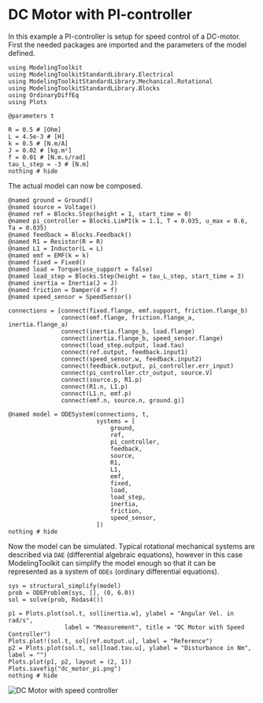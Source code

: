 # DC Motor with PI-controller
In this example a PI-controller is setup for speed control of a DC-motor. First the needed packages 
are imported and the parameters of the model defined.

```@example dc_motor_pi
using ModelingToolkit
using ModelingToolkitStandardLibrary.Electrical
using ModelingToolkitStandardLibrary.Mechanical.Rotational
using ModelingToolkitStandardLibrary.Blocks
using OrdinaryDiffEq
using Plots

@parameters t

R = 0.5 # [Ohm]
L = 4.5e-3 # [H]
k = 0.5 # [N.m/A]
J = 0.02 # [kg.m²]
f = 0.01 # [N.m.s/rad]
tau_L_step = -3 # [N.m]
nothing # hide
```

The actual model can now be composed.

```@example dc_motor_pi
@named ground = Ground()
@named source = Voltage()
@named ref = Blocks.Step(height = 1, start_time = 0)
@named pi_controller = Blocks.LimPI(k = 1.1, T = 0.035, u_max = 0.6, Ta = 0.035)
@named feedback = Blocks.Feedback()
@named R1 = Resistor(R = R)
@named L1 = Inductor(L = L)
@named emf = EMF(k = k)
@named fixed = Fixed()
@named load = Torque(use_support = false)
@named load_step = Blocks.Step(height = tau_L_step, start_time = 3)
@named inertia = Inertia(J = J)
@named friction = Damper(d = f)
@named speed_sensor = SpeedSensor()

connections = [connect(fixed.flange, emf.support, friction.flange_b)
               connect(emf.flange, friction.flange_a, inertia.flange_a)
               connect(inertia.flange_b, load.flange)
               connect(inertia.flange_b, speed_sensor.flange)
               connect(load_step.output, load.tau)
               connect(ref.output, feedback.input1)
               connect(speed_sensor.w, feedback.input2)
               connect(feedback.output, pi_controller.err_input)
               connect(pi_controller.ctr_output, source.V)
               connect(source.p, R1.p)
               connect(R1.n, L1.p)
               connect(L1.n, emf.p)
               connect(emf.n, source.n, ground.g)]

@named model = ODESystem(connections, t,
                         systems = [
                             ground,
                             ref,
                             pi_controller,
                             feedback,
                             source,
                             R1,
                             L1,
                             emf,
                             fixed,
                             load,
                             load_step,
                             inertia,
                             friction,
                             speed_sensor,
                         ])
nothing # hide
```

Now the model can be simulated. Typical rotational mechanical systems are described via `DAE` 
(differential algebraic equations), however in this case ModelingToolkit can simplify the model enough
so that it can be represented as a system of `ODEs` (ordinary differential equations).

```@example dc_motor_pi
sys = structural_simplify(model)
prob = ODEProblem(sys, [], (0, 6.0))
sol = solve(prob, Rodas4())

p1 = Plots.plot(sol.t, sol[inertia.w], ylabel = "Angular Vel. in rad/s",
                label = "Measurement", title = "DC Motor with Speed Controller")
Plots.plot!(sol.t, sol[ref.output.u], label = "Reference")
p2 = Plots.plot(sol.t, sol[load.tau.u], ylabel = "Disturbance in Nm", label = "")
Plots.plot(p1, p2, layout = (2, 1))
Plots.savefig("dc_motor_pi.png")
nothing # hide
```

![DC Motor with speed controller](dc_motor_pi.png)
